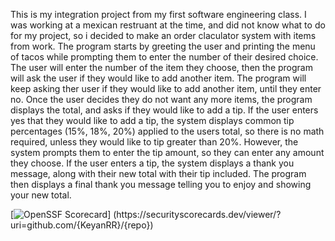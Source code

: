 This is my integration project from my first software engineering class. I was working at a mexican restruant at the time, and did not know what to do for my project, so i decided to make an order claculator system with items from work.
The program starts by greeting the user and printing the menu of tacos while prompting them to enter the number of their desired choice. The user will enter the number of the item they choose, then the program will ask the user if they would like to add another item. 
The program will keep asking ther user if they would like to add another item, until they enter no. Once the user decides they do not want any more items, the program displays the total, and asks if they would like to add a tip. 
If the user enters yes that they would like to add a tip, the system displays common tip percentages (15%, 18%, 20%) applied to the users total, so there is no math required, unless they would like to tip greater than 20%. However, the system prompts them to enter the tip amount, so they can enter any amount they choose. 
If the user enters a tip, the system displays a thank you message, along with their new total with their tip included. The program then displays a final thank you message telling you to enjoy and showing your new total.  

[![OpenSSF Scorecard](htt‌ps://api.securityscorecards.dev/projects/github.com/{KeyanRR}/{repo}/badge)]
(htt‌ps://securityscorecards.dev/viewer/?uri=github.com/{KeyanRR}/{repo})
